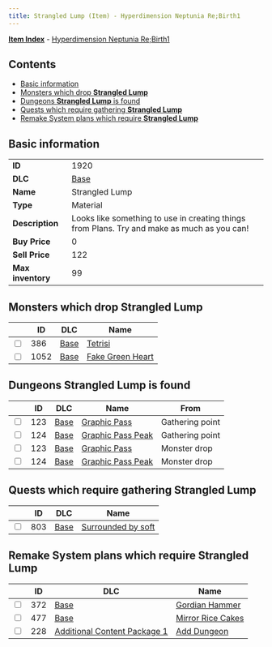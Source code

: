 ```yaml
---
title: Strangled Lump (Item) - Hyperdimension Neptunia Re;Birth1
---
```


[**Item Index**](/neptunia/rb1/item/index.html) - [Hyperdimension Neptunia Re;Birth1](/neptunia/rb1)

## Contents

- [Basic information](#basic-information)
- [Monsters which drop **Strangled Lump**](#monsters-which-drop-strangled-lump)
- [Dungeons **Strangled Lump** is found](#dungeons-strangled-lump-is-found)
- [Quests which require gathering **Strangled Lump**](#quests-which-require-gathering-strangled-lump)
- [Remake System plans which require **Strangled Lump**](#remake-system-plans-which-require-strangled-lump)

## Basic information

|   |   |
| -- | -- |
| **ID** | 1920 |
| **DLC** | [Base](/neptunia/rb1/dlc/1-base.html) |
| **Name** | Strangled Lump |
| **Type** | Material |
| **Description** | Looks like something to use in creating things from Plans. Try and make as much as you can! |
| **Buy Price** | 0 |
| **Sell Price** | 122 |
| **Max inventory** | 99 |


## Monsters which drop **Strangled Lump**

|    | ID | DLC | Name |
| -- | -- | --- | ---- |
| <input type="checkbox" id="rb1-monster-1-386" class="trackbox" /> | 386 | [Base](/neptunia/rb1/dlc/1-base.html) | [Tetrisi](/neptunia/rb1/monster/1-386-tetrisi.html) |
| <input type="checkbox" id="rb1-monster-1-1052" class="trackbox" /> | 1052 | [Base](/neptunia/rb1/dlc/1-base.html) | [Fake Green Heart](/neptunia/rb1/monster/1-1052-fake-green-heart.html) |


## Dungeons **Strangled Lump** is found

|    | ID | DLC | Name | From |
| -- | -- | --- | ---- | ---- |
| <input type="checkbox" id="rb1-dungeon-1-123" class="trackbox" /> | 123 | [Base](/neptunia/rb1/dlc/1-base.html) | [Graphic Pass](/neptunia/rb1/dungeon/1-123-graphic-pass.html) | Gathering point |
| <input type="checkbox" id="rb1-dungeon-1-124" class="trackbox" /> | 124 | [Base](/neptunia/rb1/dlc/1-base.html) | [Graphic Pass Peak](/neptunia/rb1/dungeon/1-124-graphic-pass-peak.html) | Gathering point |
| <input type="checkbox" id="rb1-dungeon-1-123" class="trackbox" /> | 123 | [Base](/neptunia/rb1/dlc/1-base.html) | [Graphic Pass](/neptunia/rb1/dungeon/1-123-graphic-pass.html) | Monster drop |
| <input type="checkbox" id="rb1-dungeon-1-124" class="trackbox" /> | 124 | [Base](/neptunia/rb1/dlc/1-base.html) | [Graphic Pass Peak](/neptunia/rb1/dungeon/1-124-graphic-pass-peak.html) | Monster drop |


## Quests which require gathering **Strangled Lump**

|    | ID | DLC | Name |
| -- | -- | --- | ---- |
| <input type="checkbox" id="rb1-quest-1-803" class="trackbox" /> | 803 | [Base](/neptunia/rb1/dlc/1-base.html) | [Surrounded by soft](/neptunia/rb1/quest/1-803-surrounded-by-soft.html) |


## Remake System plans which require **Strangled Lump**

|    | ID | DLC | Name |
| -- | -- | --- | ---- |
| <input type="checkbox" id="rb1-quest-1-372" class="trackbox" /> | 372 | [Base](/neptunia/rb1/dlc/1-base.html) | [Gordian Hammer](/neptunia/rb1/quest/1-372-gordian-hammer.html) |
| <input type="checkbox" id="rb1-quest-1-477" class="trackbox" /> | 477 | [Base](/neptunia/rb1/dlc/1-base.html) | [Mirror Rice Cakes](/neptunia/rb1/quest/1-477-mirror-rice-cakes.html) |
| <input type="checkbox" id="rb1-quest-10-228" class="trackbox" /> | 228 | [Additional Content Package 1](/neptunia/rb1/dlc/10-pack1.html) | [Add Dungeon](/neptunia/rb1/quest/10-228-add-dungeon.html) |
